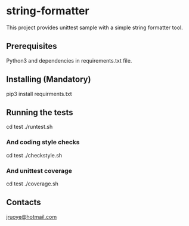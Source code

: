 # string-formatter

This project provides unittest sample with a simple string formatter tool.

## Prerequisites

Python3 and dependencies in requirements.txt file.

## Installing (Mandatory)

pip3 install requirments.txt

## Running the tests

cd test
./runtest.sh

### And coding style checks

cd test
./checkstyle.sh

### And unittest coverage

cd test
./coverage.sh

## Contacts
<jruoye@hotmail.com>
